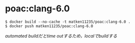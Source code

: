 # poac:clang-6.0

```:bash
$ docker build --no-cache -t matken11235/poac:clang-6.0 .
$ docker push matken11235/poac:clang-6.0
```
*automated buildだとtime outするため，localでbuildする*

